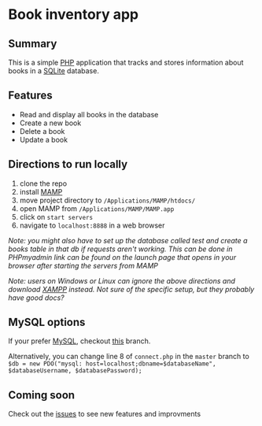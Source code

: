 # Book inventory app

## Summary
This is a simple [PHP](http://www.php.net/) application that tracks and stores information about books in a [SQLite](https://sqlite.org/) database.

## Features
- Read and display all books in the database
- Create a new book
- Delete a book
- Update a book

## Directions to run locally
1. clone the repo
2. install [MAMP](https://www.mamp.info/en/)
3. move project directory to `/Applications/MAMP/htdocs/`
4. open MAMP from `/Applications/MAMP/MAMP.app`
5. click on `start servers`
6. navigate to `localhost:8888` in a web browser

 _Note: you might also have to set up the database called test and create a books table in that db if requests aren't working. This can be done in PHPmyadmin link can be found on the launch page that opens in your browser after starting the servers from MAMP_
 
 _Note: users on Windows or Linux can ignore the above directions and download [XAMPP](https://www.apachefriends.org/index.html) instead. Not sure of the specific setup, but they probably have good docs?_
 
## MySQL options
If your prefer [MySQL](https://www.mysql.com/), checkout [this](https://github.com/deeheber/book-inventory/tree/MySQLi) branch.

Alternatively, you can change line 8 of `connect.php` in the `master` branch to  
`$db = new PDO("mysql: host=localhost;dbname=$databaseName", $databaseUsername, $databasePassword);`
 
## Coming soon
Check out the [issues](https://github.com/deeheber/book-inventory/issues) to see new features and improvments

